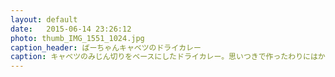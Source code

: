 ```yaml
---
layout: default
date:   2015-06-14 23:26:12
photo: thumb_IMG_1551_1024.jpg
caption_header: ばーちゃんキャベツのドライカレー
caption: キャベツのみじん切りをベースにしたドライカレー。思いつきで作ったわりにはかなりうまかった！！
---
```


